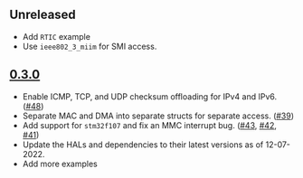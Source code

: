 ## Unreleased
* Add `RTIC` example
* Use `ieee802_3_miim` for SMI access.

## [0.3.0](https://github.com/stm32-rs/stm32-eth/tree/v0.3.0)

* Enable ICMP, TCP, and UDP checksum offloading for IPv4 and IPv6. ([#48](https://github.com/stm32-rs/stm32-eth/pull/48))
* Separate MAC and DMA into separate structs for separate access. ([#39](https://github.com/stm32-rs/stm32-eth/pull/39))
* Add support for `stm32f107` and fix an MMC interrupt bug. ([#43](https://github.com/stm32-rs/stm32-eth/pull/43), [#42](https://github.com/stm32-rs/stm32-eth/pull/42), [#41](https://github.com/stm32-rs/stm32-eth/pull/41))
* Update the HALs and dependencies to their latest versions as of 12-07-2022.
* Add more examples

